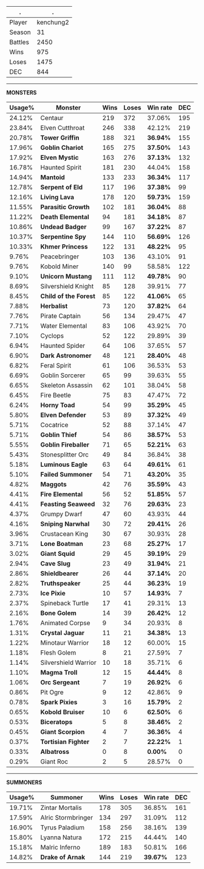 .|.
|-|-
Player|kenchung2
Season|31
Battles|2450
Wins|975
Loses|1475
DEC|844

---
**MONSTERS**

Usage%|Monster|Wins|Loses|Win rate|DEC|
-|-|-|-|-|-|
24.12%|Centaur|219|372|37.06%|195|
23.84%|Elven Cutthroat|246|338|42.12%|219|
20.78%|**Tower Griffin**|188|321|**36.94%**|155|
17.96%|**Goblin Chariot**|165|275|**37.50%**|143|
17.92%|**Elven Mystic**|163|276|**37.13%**|132|
16.78%|Haunted Spirit|181|230|44.04%|158|
14.94%|**Mantoid**|133|233|**36.34%**|117|
12.78%|**Serpent of Eld**|117|196|**37.38%**|99|
12.16%|**Living Lava**|178|120|**59.73%**|159|
11.55%|**Parasitic Growth**|102|181|**36.04%**|88|
11.22%|**Death Elemental**|94|181|**34.18%**|87|
10.86%|**Undead Badger**|99|167|**37.22%**|87|
10.37%|**Serpentine Spy**|144|110|**56.69%**|126|
10.33%|**Khmer Princess**|122|131|**48.22%**|95|
9.76%|Peacebringer|103|136|43.10%|91|
9.76%|Kobold Miner|140|99|58.58%|122|
9.10%|**Unicorn Mustang**|111|112|**49.78%**|90|
8.69%|Silvershield Knight|85|128|39.91%|77|
8.45%|**Child of the Forest**|85|122|**41.06%**|65|
7.88%|**Herbalist**|73|120|**37.82%**|64|
7.76%|Pirate Captain|56|134|29.47%|47|
7.71%|Water Elemental|83|106|43.92%|70|
7.10%|Cyclops|52|122|29.89%|39|
6.94%|Haunted Spider|64|106|37.65%|57|
6.90%|**Dark Astronomer**|48|121|**28.40%**|48|
6.82%|Feral Spirit|61|106|36.53%|53|
6.69%|Goblin Sorcerer|65|99|39.63%|55|
6.65%|Skeleton Assassin|62|101|38.04%|58|
6.45%|Fire Beetle|75|83|47.47%|72|
6.24%|**Horny Toad**|54|99|**35.29%**|45|
5.80%|**Elven Defender**|53|89|**37.32%**|49|
5.71%|Cocatrice|52|88|37.14%|47|
5.71%|**Goblin Thief**|54|86|**38.57%**|53|
5.55%|**Goblin Fireballer**|71|65|**52.21%**|63|
5.43%|Stonesplitter Orc|49|84|36.84%|38|
5.18%|**Luminous Eagle**|63|64|**49.61%**|61|
5.10%|**Failed Summoner**|54|71|**43.20%**|35|
4.82%|**Maggots**|42|76|**35.59%**|43|
4.41%|**Fire Elemental**|56|52|**51.85%**|57|
4.41%|**Feasting Seaweed**|32|76|**29.63%**|23|
4.37%|Grumpy Dwarf|47|60|43.93%|44|
4.16%|**Sniping Narwhal**|30|72|**29.41%**|26|
3.96%|Crustacean King|30|67|30.93%|28|
3.71%|**Lone Boatman**|23|68|**25.27%**|17|
3.02%|**Giant Squid**|29|45|**39.19%**|29|
2.94%|**Cave Slug**|23|49|**31.94%**|21|
2.86%|**Shieldbearer**|26|44|**37.14%**|20|
2.82%|**Truthspeaker**|25|44|**36.23%**|19|
2.73%|**Ice Pixie**|10|57|**14.93%**|7|
2.37%|Spineback Turtle|17|41|29.31%|13|
2.16%|**Bone Golem**|14|39|**26.42%**|12|
1.76%|Animated Corpse|9|34|20.93%|8|
1.31%|**Crystal Jaguar**|11|21|**34.38%**|13|
1.22%|Minotaur Warrior|18|12|60.00%|15|
1.18%|Flesh Golem|8|21|27.59%|7|
1.14%|Silvershield Warrior|10|18|35.71%|6|
1.10%|**Magma Troll**|12|15|**44.44%**|8|
1.06%|**Orc Sergeant**|7|19|**26.92%**|6|
0.86%|Pit Ogre|9|12|42.86%|9|
0.78%|**Spark Pixies**|3|16|**15.79%**|2|
0.65%|**Kobold Bruiser**|10|6|**62.50%**|6|
0.53%|**Biceratops**|5|8|**38.46%**|2|
0.45%|**Giant Scorpion**|4|7|**36.36%**|4|
0.37%|**Tortisian Fighter**|2|7|**22.22%**|1|
0.33%|**Albatross**|0|8|**0.00%**|0|
0.29%|Giant Roc|2|5|28.57%|0|

---
**SUMMONERS**

Usage%|Summoner|Wins|Loses|Win rate|DEC|
-|-|-|-|-|-|
19.71%|Zintar Mortalis|178|305|36.85%|161|
17.59%|Alric Stormbringer|134|297|31.09%|112|
16.90%|Tyrus Paladium|158|256|38.16%|139|
15.80%|Lyanna Natura|172|215|44.44%|140|
15.18%|Malric Inferno|189|183|50.81%|166|
14.82%|**Drake of Arnak**|144|219|**39.67%**|123|
